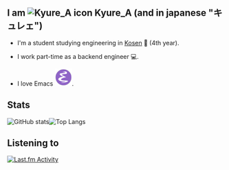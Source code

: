 ## I am <img alt="Kyure_A icon" width="26px" src="https://avatars.githubusercontent.com/u/49436968?v=4" /> Kyure_A (and in japanese "キュレェ")
  
- I'm a student studying engineering in [Kosen](https://www.kosen-k.go.jp/english/what/features/features.html) 🏫 (4th year).
- I work part-time as a backend engineer 💻.
  
- I love Emacs ![Emacs Icon](./EmacsIcon.svg).

## Stats
![GitHub stats](https://github-readme-stats.vercel.app/api?username=Kyure-A&theme=monokai&rank_icon=github&show_icons=true&layout=compact&hide=stars)![Top Langs](https://github-readme-stats.vercel.app/api/top-langs/?username=Kyure-A&layout=compact&theme=monokai&exclude_repo=nand2tetris,dotfiles,.emacs.d,competitive-codes,competitive-snippets,calculus-semi,gen-subdomain-repo,status-visualizer,meishi-procon,font,Land-of-Lisp,geocolle,status-visualizer,portfolio&langs_count=8)

## Listening to
  <a href="https://last.fm/user/kyure_a" target="_blank"><img src="https://toru.kio.dev/api/v1/kyure_a?theme=monokai&border_radius=5" alt="Last.fm Activity" width="380px" /></a>
